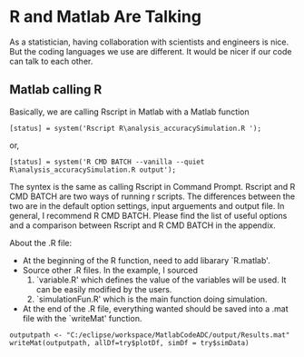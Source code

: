 R and Matlab Are Talking
=================================

As a statistician, having collaboration with scientists and engineers is nice.  
But the coding languages we use are different.  It would be nicer if our code can talk to 
each other. 

Matlab calling R
------------------
Basically, we are calling Rscript in Matlab with a Matlab function 
```
[status] = system('Rscript R\analysis_accuracySimulation.R ');
```
or, 
```
[status] = system('R CMD BATCH --vanilla --quiet R\analysis_accuracySimulation.R output');
```
The syntex is the same as calling Rscript in Command Prompt. Rscript and R CMD
BATCH are two ways of running r scripts.  The differences between the two are in
the default option settings, input arguements and output file.  In general, I
recommend R CMD BATCH.  Please find the list of useful options and a comparison
between Rscript and R CMD BATCH in the appendix. 

About the .R file:
- At the beginning of the R function, need to add libarary `R.matlab'.
- Source other .R files.  In the example, I sourced 
  1. `variable.R' which defines the value of the variables will be used.  It
  can be easily modified by the users.
  2. `simulationFun.R' which is the main function doing simulation.
- At the end of the .R file, everything wanted should be saved into a .mat
  file with the `writeMat' function. 

```{r, eval=FALSE}
outputpath <- "C:/eclipse/workspace/MatlabCodeADC/output/Results.mat"
writeMat(outputpath, allDf=try$plotDf, simDf = try$simData)
```


